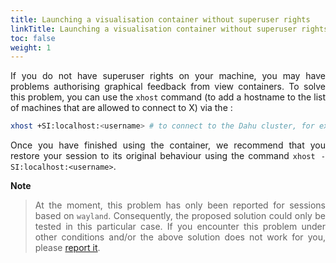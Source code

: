 ```yaml
---
title: Launching a visualisation container without superuser rights
linkTitle: Launching a visualisation container without superuser rights
toc: false
weight: 1
---
```


<div align="justify">

If you do not have superuser rights on your machine, you may have problems authorising graphical feedback from view containers. To solve this problem, you can use the `xhost` command (to add a hostname to the list of machines that are allowed to connect to X) via the :

```bash
xhost +SI:localhost:<username> # to connect to the Dahu cluster, for example
```

Once you have finished using the container, we recommend that you restore your session to its original behaviour using the command `xhost -SI:localhost:<username>`.

**Note**

> At the moment, this problem has only been reported for sessions based on `wayland`. Consequently, the proposed solution could only be tested in this particular case. If you encounter this problem under other conditions and/or the above solution does not work for you, please [report it](/en/documentation/use/ask-help/).

</div>

